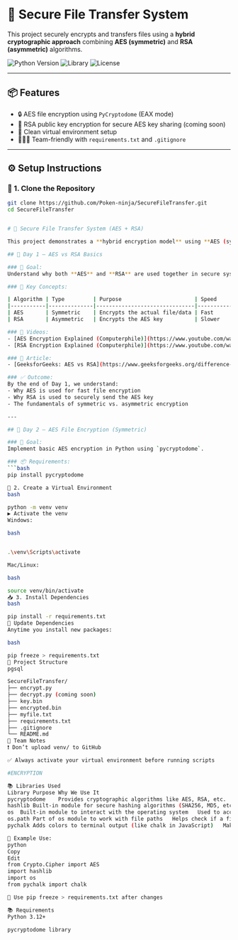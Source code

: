 # 🔐 Secure File Transfer System

This project securely encrypts and transfers files using a **hybrid cryptographic approach** combining **AES (symmetric)** and **RSA (asymmetric)** algorithms.

![Python Version](https://img.shields.io/badge/Python-3.12-blue)
![Library](https://img.shields.io/badge/PyCryptodome-✅-green)
![License](https://img.shields.io/badge/Status-Active-brightgreen)

---

## 📦 Features

- 🔒 AES file encryption using `PyCryptodome` (EAX mode)
- 🔑 RSA public key encryption for secure AES key sharing (coming soon)
- 💼 Clean virtual environment setup
- 🧑‍🤝‍🧑 Team-friendly with `requirements.txt` and `.gitignore`

---

## ⚙️ Setup Instructions

### 🧰 1. Clone the Repository

```bash
git clone https://github.com/Poken-ninja/SecureFileTransfer.git
cd SecureFileTransfer


# 🔐 Secure File Transfer System (AES + RSA)

This project demonstrates a **hybrid encryption model** using **AES (symmetric)** and **RSA (asymmetric)** encryption techniques to securely encrypt and transfer files.

## 📅 Day 1 – AES vs RSA Basics

### 🎯 Goal:
Understand why both **AES** and **RSA** are used together in secure systems.

### 🔑 Key Concepts:

| Algorithm | Type         | Purpose                       | Speed     |
|-----------|--------------|-------------------------------|-----------|
| AES       | Symmetric    | Encrypts the actual file/data | Fast      |
| RSA       | Asymmetric   | Encrypts the AES key          | Slower    |

### 🎥 Videos:
- [AES Encryption Explained (Computerphile)](https://www.youtube.com/watch?v=O4xNJsjtN6E)
- [RSA Encryption Explained (Computerphile)](https://www.youtube.com/watch?v=GSIDS_lvRv4)

### 📖 Article:
- [GeeksforGeeks: AES vs RSA](https://www.geeksforgeeks.org/difference-between-symmetric-and-asymmetric-key-encryption)

### ✅ Outcome:
By the end of Day 1, we understand:
- Why AES is used for fast file encryption
- Why RSA is used to securely send the AES key
- The fundamentals of symmetric vs. asymmetric encryption

---

## 📅 Day 2 – AES File Encryption (Symmetric)

### 🎯 Goal:
Implement basic AES encryption in Python using `pycryptodome`.

### 📦 Requirements:
```bash
pip install pycryptodome

🧪 2. Create a Virtual Environment
bash

python -m venv venv
▶️ Activate the venv
Windows:

bash


.\venv\Scripts\activate

Mac/Linux:

bash

source venv/bin/activate
📥 3. Install Dependencies
bash

pip install -r requirements.txt
🔄 Update Dependencies
Anytime you install new packages:

bash

pip freeze > requirements.txt
📁 Project Structure
pgsql

SecureFileTransfer/
├── encrypt.py
├── decrypt.py (coming soon)
├── key.bin
├── encrypted.bin
├── myfile.txt
├── requirements.txt
├── .gitignore
└── README.md
🤝 Team Notes
❗ Don’t upload venv/ to GitHub

✅ Always activate your virtual environment before running scripts

#ENCRYPTION

📚 Libraries Used
Library	Purpose	Why We Use It
pycryptodome	Provides cryptographic algorithms like AES, RSA, etc.	Used to encrypt/decrypt files securely using AES (Crypto.Cipher.AES)
hashlib	Built-in module for secure hashing algorithms (SHA256, MD5, etc.)	Helps generate a strong encryption key from a password (e.g., using SHA-256)
os	Built-in module to interact with the operating system	Used to access files, check paths, create folders, etc.
os.path	Part of os module to work with file paths	Helps check if a file exists, join folder/file paths safely
pychalk	Adds colors to terminal output (like chalk in JavaScript)	Makes console messages more readable and visually clear (e.g., green for success, red for error)

🧠 Example Use:
python
Copy
Edit
from Crypto.Cipher import AES
import hashlib
import os
from pychalk import chalk

🔁 Use pip freeze > requirements.txt after changes

📚 Requirements
Python 3.12+

pycryptodome library
